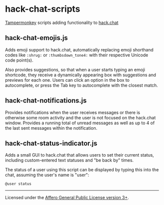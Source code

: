 # hack-chat-scripts

[Tampermonkey](https://addons.mozilla.org/en-US/firefox/addon/tampermonkey/)
scripts adding functionality to [hack.chat](https://hack.chat/)

## hack-chat-emojis.js

Adds emoji support to hack.chat, automatically replacing emoji shorthand codes
like `:shrug:` or `:thumbsdown_tone4:` with their respective Unicode code
point(s).

Also provides suggestions, so that when a user starts typing an emoji
shortcode, they receive a dynamically appearing box with suggestions and
previews for each one. Users can click an option in the box to autocomplete, or
press the Tab key to autocomplete with the closest match.

## hack-chat-notifications.js

Provides notifications when the user receives messages or there is otherwise
some room activity and the user is not focused on the hack.chat window.
Provides a running total of unread messages as well as up to 4 of the last sent
messages within the notification.

## hack-chat-status-indicator.js

Adds a small GUI to hack.chat that allows users to set their current status,
including custom-entered text statuses and "be back by" times.

The status of a user using this script can be displayed by typing this into the
chat, assuming the user's name is "user":

```
@user status
```

---

Licensed under the [Affero General Public License version
3+](https://www.gnu.org/licenses/agpl-3.0.en.html).
